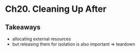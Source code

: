 # Ch20. Cleaning Up After

## Takeaways
- allocating external resources
- but releasing them for isolation is also important => teardown

